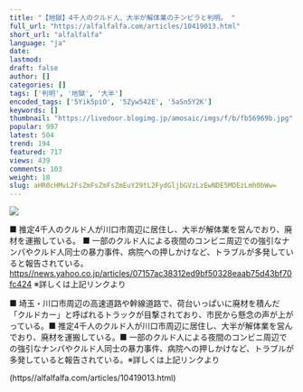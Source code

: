 ```yaml
---
title: "【地獄】4千人のクルド人、大半が解体業のチンピラと判明。 "
full_url: "https://alfalfalfa.com/articles/10419013.html"
short_url: "alfalfalfa"
language: "ja"
date: 
lastmod: 
draft: false
author: []
categories: []
tags: ['判明', '地獄', '大半']
encoded_tags: ['5Yik5piO', '5Zyw542E', '5aSn5Y2K']
keywords: []
thumbnail: "https://livedoor.blogimg.jp/amosaic/imgs/f/b/fb56969b.jpg"
popular: 997
latest: 504
trend: 194
featured: 717
views: 439
comments: 103
weight: 18
slug: aHR0cHMvL2FsZmFsZmFsZmEuY29tL2FydGljbGVzLzEwNDE5MDEzLmh0bWw=
---
```


![](https://livedoor.blogimg.jp/amosaic/imgs/f/b/fb56969b.jpg)

<div> ■ 推定4千人のクルド人が川口市周辺に居住し、大半が解体業を営んでおり、廃材を運搬している。 ■ 一部のクルド人による夜間のコンビニ周辺での強引なナンパやクルド人同士の暴力事件、病院への押しかけなど、トラブルが多発していると報告されている。 <a href='https//news.yahoo.co.jp/articles/07157ac38312ed9bf50328eaab75d43bf70fc424' target='_blank' rel='nofollow'>https//news.yahoo.co.jp/articles/07157ac38312ed9bf50328eaab75d43bf70fc424</a> ※詳しくは上記リンクより <p>■ 埼玉・川口市周辺の高速道路や幹線道路で、荷台いっぱいに廃材を積んだ「クルドカー」と呼ばれるトラックが目撃されており、市民から懸念の声が上がっている。■ 推定4千人のクルド人が川口市周辺に居住し、大半が解体業を営んでおり、廃材を運搬している。■ 一部のクルド人による夜間のコンビニ周辺での強引なナンパやクルド人同士の暴力事件、病院への押しかけなど、トラブルが多発していると報告されている。※詳しくは上記リンクより</p></div>

(https//alfalfalfa.com/articles/10419013.html)
